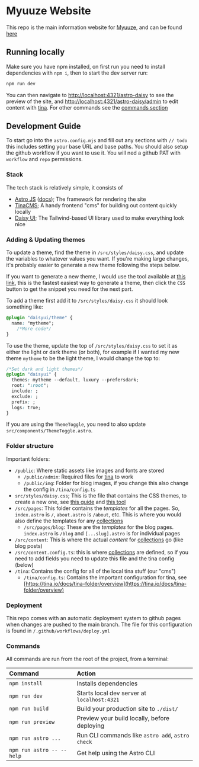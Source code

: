 # Myuuze Website

This repo is the main information website for [Myuuze](https://github.com/Myuuze), and can be found [here](https://myuuze.github.io)

## Running locally

Make sure you have npm installed, on first run you need to install dependencies with `npm i`, then to start the dev server run:

```bash
npm run dev
```

You can then navigate to [http://localhost:4321/astro-daisy](http://localhost:4321/astro-daisy) to see the preview of the site, and [http://localhost:4321/astro-daisy/admin](http://localhost:4321/astro-daisy/admin) to edit content with [tina](https://tina.io/). For other commands see the [commands section](#commands)


## Development Guide

To start go into the `astro.config.mjs` and fill out any sections with `// todo` this includes setting your base URL and base paths. You should also setup the github workflow if you want to use it. You will ned a github PAT with `workflow` and `repo` permissions.

### Stack

The tech stack is relatively simple, it consists of

- [Astro JS](https://astro.build/) ([docs](https://docs.astro.build)); The framework for rendering the site
- [TinaCMS](https://tina.io/); A handy frontend "cms" for building out content quickly locally
- [Daisy UI](https://daisyui.com/); The Tailwind-based UI library used to make everything look nice

### Adding & Updating themes

To update a theme, find the theme in `/src/styles/daisy.css`, and update the variables to whatever values you want. If you're making large changes, it's probably easier to generate a new theme following the steps below.

If you want to generate a new theme, I would use the tool available at [this link](https://daisyui.com/theme-generator), this is the fastest easiest way to generate a theme, then click the `CSS` button to get the snippet you need for the next part.

To add a theme first add it to `/src/styles/daisy.css` it should look something like:

```css
@plugin "daisyui/theme" {
  name: "mytheme";
    /*More code*/
}

```

To use the theme, update the top of `/src/styles/daisy.css` to set it as either the light or dark theme (or both), for example if I wanted my new theme `mytheme` to be the light theme, I would change the top to:

```css
/*Set dark and light themes*/
@plugin "daisyui" {
  themes: mytheme --default, luxury --prefersdark;
  root: ":root";
  include: ;
  exclude: ;
  prefix: ;
  logs: true;
}
```

If you are using the `ThemeToggle`, you need to also update `src/components/ThemeToggle.astro`.

### Folder structure

Important folders:

- `/public`: Where static assets like images and fonts are stored
    - `/public/admin`: Required files for [tina](https://tina.io/) to work
    - `/public/img`: Folder for blog images, if you change this also change the config in `/tina/config.ts`
- `src/styles/daisy.css`; This is the file that contains the CSS themes, to create a new one, see [this guide](https://daisyui.com/docs/themes/) and [this tool](https://daisyui.com/theme-generator/)
- `/src/pages`: This folder contains the *templates* for all the pages. So, `index.astro` is `/`, `about.astro` is `/about`, etc. This is where you would also define the templates for any [collections](https://docs.astro.build/en/guides/content-collections/)
    - `/src/pages/blog`: These are the *templates* for the blog pages. `index.astro` is `/blog` and `[...slug].astro` is for individual pages
- `/src/content`: This is where the actual *content* for [collections](https://docs.astro.build/en/guides/content-collections/) go (like blog posts)
- `/src/content.config.ts`: this is where [collections](https://docs.astro.build/en/guides/content-collections/) are defined, so if you need to add fields you need to update this file and the tina config (below)
- `/tina`: Contains the config for all of the local tina stuff (our "cms")
    - `/tina/config.ts`: Contains the important configuration for tina, see [https://tina.io/docs/tina-folder/overview](https://tina.io/docs/tina-folder/overview)

### Deployment

This repo comes with an automatic deployment system to github pages when changes are pushed to the main branch. The file for this configuration is found in `/.github/workflows/deploy.yml`


### Commands

All commands are run from the root of the project, from a terminal:

| Command                   | Action                                           |
| :------------------------ | :----------------------------------------------- |
| `npm install`             | Installs dependencies                            |
| `npm run dev`             | Starts local dev server at `localhost:4321`      |
| `npm run build`           | Build your production site to `./dist/`          |
| `npm run preview`         | Preview your build locally, before deploying     |
| `npm run astro ...`       | Run CLI commands like `astro add`, `astro check` |
| `npm run astro -- --help` | Get help using the Astro CLI                     |
